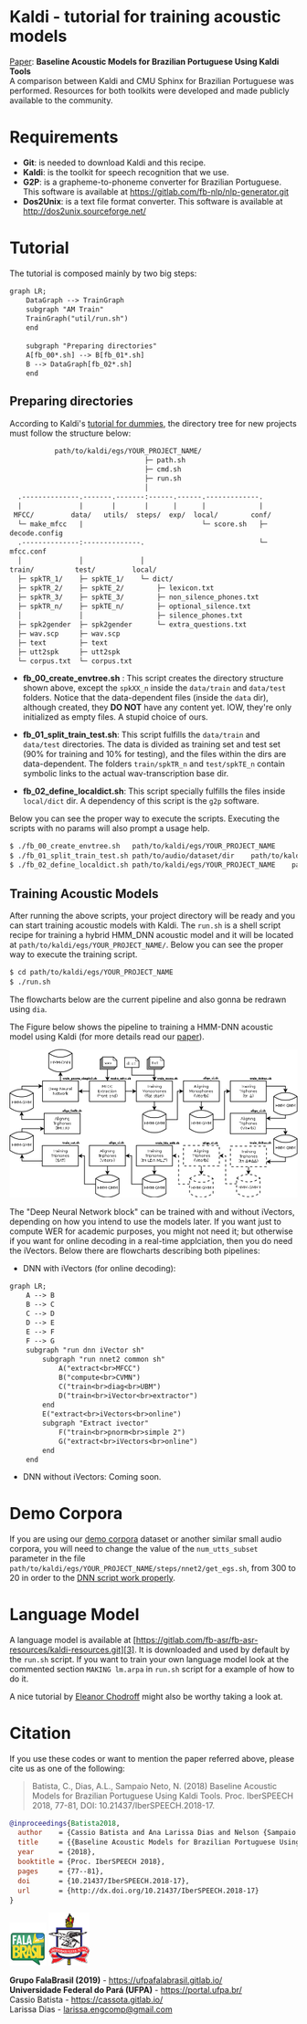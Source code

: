 # Kaldi - tutorial for training acoustic models

[Paper](https://www.isca-speech.org/archive/IberSPEECH_2018/abstracts/IberS18_P1-13_Batista.html): **Baseline Acoustic Models for Brazilian Portuguese Using Kaldi Tools**    
A comparison between Kaldi and CMU Sphinx for Brazilian Portuguese was
performed. Resources for both toolkits were developed and made publicly 
available to the community.
    
# Requirements
* **Git**: is needed to download Kaldi and this recipe.
* **Kaldi**: is the toolkit for speech recognition that we use.
* **G2P**: is a grapheme-to-phoneme converter for Brazilian Portuguese. This software is available at https://gitlab.com/fb-nlp/nlp-generator.git     
* **Dos2Unix**: is a text file format converter. This software is available at http://dos2unix.sourceforge.net/     

# Tutorial
The tutorial is composed mainly by two big steps:

```mermaid
graph LR;
    DataGraph --> TrainGraph
    subgraph "AM Train"
    TrainGraph("util/run.sh")
    end
    
    subgraph "Preparing directories"
    A[fb_00*.sh] --> B[fb_01*.sh]
    B --> DataGraph[fb_02*.sh]
    end
```


## Preparing directories
According to Kaldi's [tutorial for dummies](http://kaldi-asr.org/doc/kaldi_for_dummies.html),
the directory tree for new projects must follow the structure below:

```text
           path/to/kaldi/egs/YOUR_PROJECT_NAME/
                                 ├─ path.sh
                                 ├─ cmd.sh
                                 ├─ run.sh
                                 │ 
  .--------------.-------.-------:------.------.-------------.
  |              |       |       |      |      |             |
 MFCC/         data/   utils/  steps/  exp/  local/        conf/
  └─ make_mfcc   |                             └─ score.sh   ├─ decode.config
  .--------------:--------------.                            └─ mfcc.conf
  │              │              │
train/          test/         local/
  ├─ spkTR_1/    ├─ spkTE_1/    └─ dict/
  ├─ spkTR_2/    ├─ spkTE_2/        ├─ lexicon.txt
  ├─ spkTR_3/    ├─ spkTE_3/        ├─ non_silence_phones.txt
  ├─ spkTR_n/    ├─ spkTE_n/        ├─ optional_silence.txt
  │              │                  ├─ silence_phones.txt
  ├─ spk2gender  ├─ spk2gender      └─ extra_questions.txt
  ├─ wav.scp     ├─ wav.scp            
  ├─ text        ├─ text               
  ├─ utt2spk     ├─ utt2spk            
  └─ corpus.txt  └─ corpus.txt         
``` 

* __fb\_00\_create\_envtree.sh__ :
This script creates the directory structure shown above, except the `spkXX_n`
inside the `data/train` and `data/test` folders. Notice that the data-dependent
files (inside the `data` dir), although created, they __DO NOT__ have any
content yet. IOW, they're only initialized as empty files. A stupid choice of
ours.    

* __fb\_01\_split\_train\_test.sh__:
This script fulfills the `data/train` and `data/test` directories. The data is
divided as training set and test set (90% for training and 10% for testing), and
the files within the dirs are data-dependent. The folders `train/spkTR_n` and
`test/spkTE_n` contain symbolic links to the actual wav-transcription base dir.   

* __fb\_02\_define\_localdict.sh__:
This script specially fulfills the files inside `local/dict` dir. A dependency of this script
is the `g2p` software.   

Below you can see the proper way to execute the scripts. Executing the scripts
with no params will also prompt a usage help.

```bash
$ ./fb_00_create_envtree.sh   path/to/kaldi/egs/YOUR_PROJECT_NAME
$ ./fb_01_split_train_test.sh path/to/audio/dataset/dir    path/to/kaldi/egs/YOUR_PROJECT_NAME
$ ./fb_02_define_localdict.sh path/to/kaldi/egs/YOUR_PROJECT_NAME    path/to/g2p/dir
```   
   
## Training Acoustic Models

After running the above scripts, your project directory will be ready and you can start training acoustic models with Kaldi. 
The `run.sh` is a shell script recipe for training a hybrid HMM_DNN acoustic model and it will be located at `path/to/kaldi/egs/YOUR_PROJECT_NAME/`.
Below you can see the proper way to execute the training script.

```bash
$ cd path/to/kaldi/egs/YOUR_PROJECT_NAME
$ ./run.sh        
```        

The flowcharts below are the current pipeline and also gonna be redrawn 
using `dia`.

The Figure below shows the pipeline to training a HMM-DNN acoustic model
using Kaldi (for more details read our [paper](https://www.isca-speech.org/archive/IberSPEECH_2018/abstracts/IberS18_P1-13_Batista.html)).

![alt text](doc/kaldiflowchart.png)    

The "Deep Neural Network block" can be trained with and without iVectors,
depending on how you intend to use the models later. If you want just to compute 
WER for academic purposes, you might not need it; but otherwise if you want for
online decoding in a real-time applciation, then you do need the iVectors. Below
there are flowcharts describing both pipelines:

- DNN with iVectors (for online decoding):

```mermaid
graph LR;
    A --> B
    B --> C
    C --> D
    D --> E
    E --> F
    F --> G
    subgraph "run dnn iVector sh"
        subgraph "run nnet2 common sh"
            A("extract<br>MFCC")
            B("compute<br>CVMN")
            C("train<br>diag<br>UBM")
            D("train<br>iVector<br>extractor")
        end
        E("extract<br>iVectors<br>online")
        subgraph "Extract ivector"
            F("train<br>pnorm<br>simple 2")
            G("extract<br>iVectors<br>online")
        end
    end
```

- DNN without iVectors:
Coming soon.

# Demo Corpora
If you are using our 
[demo corpora](https://gitlab.com/fb-asr/fb-am-tutorial/demo-corpora) dataset or 
another similar small audio corpora, you will
need to change the value of the `num_utts_subset` parameter in the file
`path/to/kaldi/egs/YOUR_PROJECT_NAME/steps/nnet2/get_egs.sh`, from 300 to 20 in
order to the [DNN script work properly][2].    

# Language Model
A language model is available at
[https://gitlab.com/fb-asr/fb-asr-resources/kaldi-resources.git][3]. It is downloaded and used by default by the `run.sh` script. If you want to train your own language model look at the commented section `MAKING lm.arpa` in `run.sh` script for a example of how to do it.   

A nice tutorial by [Eleanor Chodroff](https://www.eleanorchodroff.com/tutorial/kaldi/kaldi-training.html) 
might also be worthy taking a look at.

[2]:https://groups.google.com/forum/#!msg/kaldi-help/e2EHVCQGE_Y/0uwBkGm9BQAJ
[3]:https://gitlab.com/fb-asr/fb-asr-resources/kaldi-resources.git

# Citation

If you use these codes or want to mention the paper referred above, please cite 
us as one of the following: 

> Batista, C., Dias, A.L., Sampaio Neto, N. (2018) Baseline Acoustic Models for
> Brazilian Portuguese Using Kaldi Tools. Proc. IberSPEECH 2018, 77-81, DOI:
> 10.21437/IberSPEECH.2018-17.

```bibtex
@inproceedings{Batista2018,
  author    = {Cassio Batista and Ana Larissa Dias and Nelson {Sampaio Neto}},
  title     = {{Baseline Acoustic Models for Brazilian Portuguese Using Kaldi Tools}},
  year      = {2018},
  booktitle = {Proc. IberSPEECH 2018},
  pages     = {77--81},
  doi       = {10.21437/IberSPEECH.2018-17},
  url       = {http://dx.doi.org/10.21437/IberSPEECH.2018-17}
}
```    

[![FalaBrasil](doc/logo_fb_github_footer.png)](https://ufpafalabrasil.gitlab.io/ "Visite o site do Grupo FalaBrasil") [![UFPA](doc/logo_ufpa_github_footer.png)](https://portal.ufpa.br/ "Visite o site da UFPA")

__Grupo FalaBrasil (2019)__ - https://ufpafalabrasil.gitlab.io/      
__Universidade Federal do Pará (UFPA)__ - https://portal.ufpa.br/     
Cassio Batista - https://cassota.gitlab.io/    
Larissa Dias - larissa.engcomp@gmail.com
